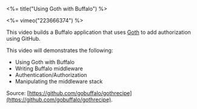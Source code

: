 <%= title("Using Goth with Buffalo") %>

<%= vimeo("223666374") %>

This video builds a Buffalo application that uses [Goth](https://github.com/markbates/goth) to add authorization using GitHub.

This video will demonstrates the following:

* Using Goth with Buffalo
* Writing Buffalo middleware
* Authentication/Authorization
* Manipulating the middleware stack

Source: [https://github.com/gobuffalo/gothrecipe](https://github.com/gobuffalo/gothrecipe).

